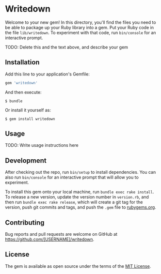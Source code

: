 # Writedown

Welcome to your new gem! In this directory, you'll find the files you need to be able to package up your Ruby library into a gem. Put your Ruby code in the file `lib/writedown`. To experiment with that code, run `bin/console` for an interactive prompt.

TODO: Delete this and the text above, and describe your gem

## Installation

Add this line to your application's Gemfile:

```ruby
gem 'writedown'
```

And then execute:

    $ bundle

Or install it yourself as:

    $ gem install writedown

## Usage

TODO: Write usage instructions here

## Development

After checking out the repo, run `bin/setup` to install dependencies. You can also run `bin/console` for an interactive prompt that will allow you to experiment.

To install this gem onto your local machine, run `bundle exec rake install`. To release a new version, update the version number in `version.rb`, and then run `bundle exec rake release`, which will create a git tag for the version, push git commits and tags, and push the `.gem` file to [rubygems.org](https://rubygems.org).

## Contributing

Bug reports and pull requests are welcome on GitHub at https://github.com/[USERNAME]/writedown.

## License

The gem is available as open source under the terms of the [MIT License](http://opensource.org/licenses/MIT).
